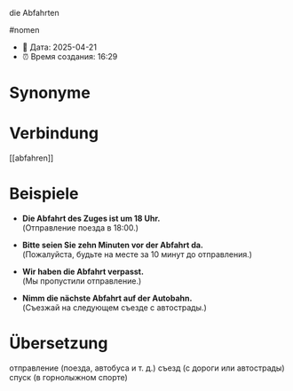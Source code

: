 die Abfahrten

#nomen
- 📍 Дата: 2025-04-21
- ⏰ Время создания: 16:29
# Synonyme

# Verbindung 
[[abfahren]]
# Beispiele
- **Die Abfahrt des Zuges ist um 18 Uhr.**  
    (Отправление поезда в 18:00.)
    
- **Bitte seien Sie zehn Minuten vor der Abfahrt da.**  
    (Пожалуйста, будьте на месте за 10 минут до отправления.)
    
- **Wir haben die Abfahrt verpasst.**  
    (Мы пропустили отправление.)
    
- **Nimm die nächste Abfahrt auf der Autobahn.**  
    (Съезжай на следующем съезде с автострады.)
# Übersetzung
отправление (поезда, автобуса и т. д.)
съезд (с дороги или автострады)
спуск (в горнолыжном спорте)

